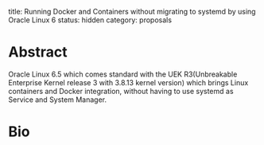 title: Running Docker and Containers without migrating to systemd by using Oracle Linux 6
status: hidden
category: proposals

 # Abstract
Oracle Linux 6.5 which comes standard with the UEK R3(Unbreakable
Enterprise Kernel release 3 with 3.8.13 kernel version) which brings Linux
containers and Docker integration, without having to use systemd as Service and System Manager.

 # Bio

